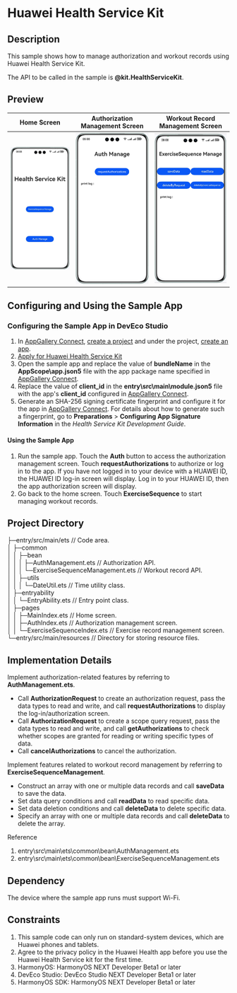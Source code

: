 # Huawei Health Service Kit

## Description

This sample shows how to manage authorization and workout records using Huawei Health Service Kit.

The API to be called in the sample is **@kit.HealthServiceKit**.

## Preview

| **Home Screen**                     | **Authorization Management Screen**                        | **Workout Record Management Screen**                       |
|----------------------------------|------------------------------------|------------------------------------|
| ![avatar](./screenshots/img.png) | ![avatar](./screenshots/img_1.png) | ![avatar](./screenshots/img_2.png) |

## Configuring and Using the Sample App

### Configuring the Sample App in DevEco Studio

1. In [AppGallery Connect](https://developer.huawei.com/consumer/en/service/josp/agc/index.html), [create a project](https://developer.huawei.com/consumer/en/doc/app/agc-help-createproject-0000001100334664) and under the project, [create an app](https://developer.huawei.com/consumer/en/doc/app/agc-help-createapp-0000001146718717).
2. [Apply for Huawei Health Service Kit](https://developer.huawei.com/consumer/en/doc/harmonyos-guides/health-apply-0000001770425225)
3. Open the sample app and replace the value of **bundleName** in the **AppScope\app.json5** file with the app package name specified in [AppGallery Connect](https://developer.huawei.com/consumer/en/service/josp/agc/index.html).
4. Replace the value of **client_id** in the **entry\src\main\module.json5** file with the app's **client_id** configured in [AppGallery Connect](https://developer.huawei.com/consumer/en/service/josp/agc/index.html).
5. Generate an SHA-256 signing certificate fingerprint and configure it for the app in [AppGallery Connect](https://developer.huawei.com/consumer/en/service/josp/agc/index.html). For details about how to generate such a fingerprint, go to **Preparations** > **Configuring App Signature Information** in the *Health Service Kit Development Guide*.

#### Using the Sample App
1. Run the sample app. Touch the **Auth** button to access the authorization management screen. Touch **requestAuthorizations** to authorize or log in to the app. If you have not logged in to your device with a HUAWEI ID, the HUAWEI ID log-in screen will display. Log in to your HUAWEI ID, then the app authorization screen will display.
2. Go back to the home screen. Touch **ExerciseSequence** to start managing workout records.

## Project Directory
├─entry/src/main/ets         // Code area.  
│ ├─common  
│ │ ├─bean  
│ │ │ ├─AuthManagement.ets               // Authorization API.  
│ │ │ └─ExerciseSequenceManagement.ets  // Workout record API.  
│ │ ├─utils   
│ │ │ └─DateUtil.ets                     // Time utility class.  
│ ├─entryability                
│ │ └─EntryAbility.ets                    // Entry point class.  
│ ├─pages              
│ │ ├─MainIndex.ets                       // Home screen.  
│ │ ├─AuthIndex.ets                       // Authorization management screen.  
│ │ └─ExerciseSequenceIndex.ets           // Exercise record management screen.  
└─entry/src/main/resources                // Directory for storing resource files. 

## Implementation Details

Implement authorization-related features by referring to **AuthManagement.ets**.
* Call **AuthorizationRequest** to create an authorization request, pass the data types to read and write, and call **requestAuthorizations** to display the log-in/authorization screen.
* Call **AuthorizationRequest** to create a scope query request, pass the data types to read and write, and call **getAuthorizations** to check whether scopes are granted for reading or writing specific types of data.
* Call **cancelAuthorizations** to cancel the authorization.

Implement features related to workout record management by referring to **ExerciseSequenceManagement**.
* Construct an array with one or multiple data records and call **saveData** to save the data.
* Set data query conditions and call **readData** to read specific data.
* Set data deletion conditions and call **deleteData** to delete specific data.
* Specify an array with one or multiple data records and call **deleteData** to delete the array.

Reference
1. entry\src\main\ets\common\bean\AuthManagement.ets
2. entry\src\main\ets\common\bean\ExerciseSequenceManagement.ets

## Dependency

The device where the sample app runs must support Wi-Fi.

## Constraints

1. This sample code can only run on standard-system devices, which are Huawei phones and tablets.
2. Agree to the privacy policy in the Huawei Health app before you use the Huawei Health Service kit for the first time.
3. HarmonyOS: HarmonyOS NEXT Developer Beta1 or later
4. DevEco Studio: DevEco Studio NEXT Developer Beta1 or later
5. HarmonyOS SDK: HarmonyOS NEXT Developer Beta1 or later
